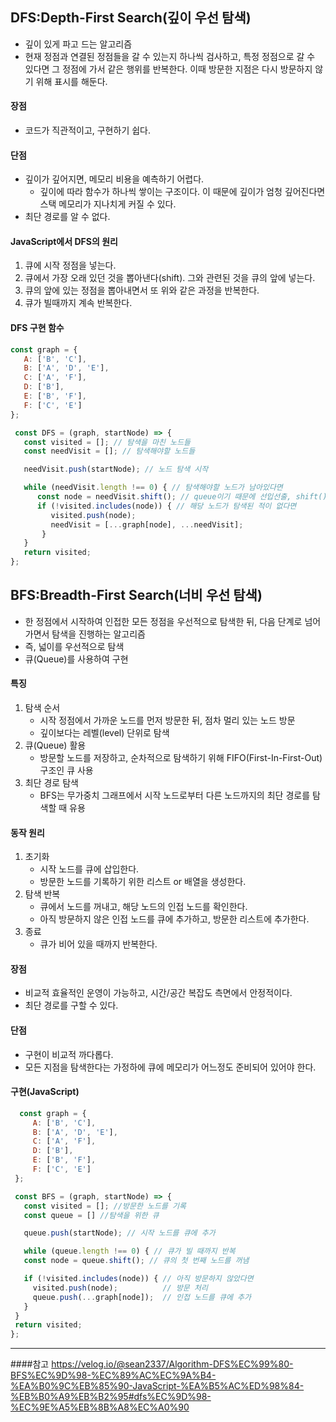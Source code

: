 ## DFS:Depth-First Search(깊이 우선 탐색)
 - 깊이 있게 파고 드는 알고리즘
 - 현재 정점과 연결된 정점들을 갈 수 있는지 하나씩 검사하고, 특정 정점으로 갈 수 있다면 그 정점에 가서 같은 행위를 반복한다. 이때 방문한 지점은 다시 방문하지 않기 위해 표시를 해둔다.

 #### 장점
 - 코드가 직관적이고, 구현하기 쉽다.
 #### 단점
 - 깊이가 깊어지면, 메모리 비용을 예측하기 어렵다.
   - 깊이에 따라 함수가 하나씩 쌓이는 구조이다. 이 때문에 깊이가 엄청 깊어진다면 스택 메모리가 지나치게 커질 수 있다.
 - 최단 경로를 알 수 없다.

 #### JavaScript에서 DFS의 원리
 1. 큐에 시작 정점을 넣는다.
 2. 큐에서 가장 오래 있던 것을 뽑아낸다(shift). 그와 관련된 것을 큐의 앞에 넣는다.
 3. 큐의 앞에 있는 정점을 뽑아내면서 또 위와 같은 과정을 반복한다.
 4. 큐가 빌때까지 계속 반복한다.

 #### DFS 구현 함수
 ```js
 const graph = {
    A: ['B', 'C'],
    B: ['A', 'D', 'E'],
    C: ['A', 'F'],
    D: ['B'],
    E: ['B', 'F'],
    F: ['C', 'E']
};

  const DFS = (graph, startNode) => {
    const visited = []; // 탐색을 마친 노드들
    const needVisit = []; // 탐색해야할 노드들

    needVisit.push(startNode); // 노드 탐색 시작

    while (needVisit.length !== 0) { // 탐색해야할 노드가 남아있다면
       const node = needVisit.shift(); // queue이기 때문에 선입선출, shift()를 사용
       if (!visited.includes(node)) { // 해당 노드가 탐색된 적이 없다면
          visited.push(node);
          needVisit = [...graph[node], ...needVisit];
        }
    }
    return visited;
};
 ```

## BFS:Breadth-First Search(너비 우선 탐색)
 - 한 정점에서 시작하여 인접한 모든 정점을 우선적으로 탐색한 뒤, 다음 단계로 넘어가면서 탐색을 진행하는 알고리즘
 - 즉, 넓이를 우선적으로 탐색
 - 큐(Queue)를 사용하여 구현

 #### 특징
 1. 탐색 순서
    - 시작 정점에서 가까운 노드를 먼저 방문한 뒤, 점차 멀리 있는 노드 방문
    - 깊이보다는 레벨(level) 단위로 탐색
 2. 큐(Queue) 활용
    - 방문할 노드를 저장하고, 순차적으로 탐색하기 위해 FIFO(First-In-First-Out) 구조인 큐 사용
 3. 최단 경로 탐색
    - BFS는 무가중치 그래프에서 시작 노드로부터 다른 노드까지의 최단 경로를 탐색할 때 유용

 #### 동작 원리
 1. 초기화
    - 시작 노드를 큐에 삽입한다.
    - 방문한 노드를 기록하기 위한 리스트 or 배열을 생성한다.
 2. 탐색 반복
    - 큐에서 노드를 꺼내고, 해당 노드의 인접 노드를 확인한다.
    - 아직 방문하지 않은 인접 노드를 큐에 추가하고, 방문한 리스트에 추가한다.
 3. 종료
    - 큐가 비어 있을 때까지 반복한다.

 #### 장점
  - 비교적 효율적인 운영이 가능하고, 시간/공간 복잡도 측면에서 안정적이다.
  - 최단 경로를 구할 수 있다.
 #### 단점
  - 구현이 비교적 까다롭다.
  - 모든 지점을 탐색한다는 가정하에 큐에 메모리가 어느정도 준비되어 있어야 한다.

 #### 구현(JavaScript)
 ```js
   const graph = {
      A: ['B', 'C'],
      B: ['A', 'D', 'E'],
      C: ['A', 'F'],
      D: ['B'],
      E: ['B', 'F'],
      F: ['C', 'E']
  };

  const BFS = (graph, startNode) => {
    const visited = []; //방문한 노드를 기록
    const queue = [] //탐색을 위한 큐

    queue.push(startNode); // 시작 노드를 큐에 추가

    while (queue.length !== 0) { // 큐가 빌 때까지 반복
    const node = queue.shift(); // 큐의 첫 번째 노드를 꺼냄

    if (!visited.includes(node)) { // 아직 방문하지 않았다면
      visited.push(node);          // 방문 처리
      queue.push(...graph[node]);  // 인접 노드를 큐에 추가
    }
  }
  return visited;
};
 ```

***
####참고
https://velog.io/@sean2337/Algorithm-DFS%EC%99%80-BFS%EC%9D%98-%EC%89%AC%EC%9A%B4-%EA%B0%9C%EB%85%90-JavaScript-%EA%B5%AC%ED%98%84-%EB%B0%A9%EB%B2%95#dfs%EC%9D%98-%EC%9E%A5%EB%8B%A8%EC%A0%90
